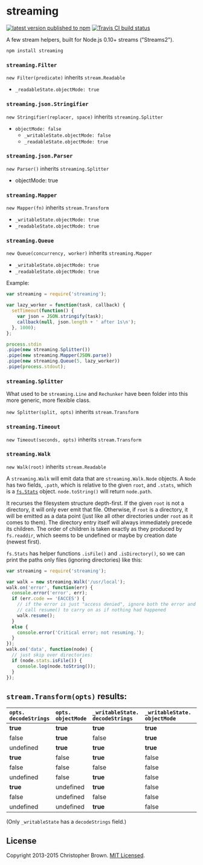 # streaming

[![latest version published to npm](https://badge.fury.io/js/streaming.svg)](https://www.npmjs.com/package/streaming)
[![Travis CI build status](https://travis-ci.org/chbrown/streaming.svg?branch=master)](https://travis-ci.org/chbrown/streaming)

A few stream helpers, built for Node.js 0.10+ streams ("Streams2").

    npm install streaming


### `streaming.Filter`

`new Filter(predicate)` inherits `stream.Readable`

* `_readableState.objectMode: true`


### `streaming.json.Stringifier`

`new Stringifier(replacer, space)` inherits `streaming.Splitter`

* `objectMode: false`
  * `_writableState.objectMode: false`
  * `_readableState.objectMode: true`


### `streaming.json.Parser`

`new Parser()` inherits `streaming.Splitter`

* objectMode: true


### `streaming.Mapper`

`new Mapper(fn)` inherits `stream.Transform`

* `_writableState.objectMode: true`
* `_readableState.objectMode: true`


### `streaming.Queue`

`new Queue(concurrency, worker)` inherits `streaming.Mapper`

* `_writableState.objectMode: true`
* `_readableState.objectMode: true`

Example:

```javascript
var streaming = require('streaming');

var lazy_worker = function(task, callback) {
  setTimeout(function() {
    var json = JSON.stringify(task);
    callback(null, json.length + ' after 1s\n');
  }, 1000);
};

process.stdin
.pipe(new streaming.Splitter())
.pipe(new streaming.Mapper(JSON.parse))
.pipe(new streaming.Queue(5, lazy_worker))
.pipe(process.stdout);
```


### `streaming.Splitter`

What used to be `streaming.Line` and `Rechunker` have been folder into this more generic, more flexible class.

`new Splitter(split, opts)` inherits `stream.Transform`


### `streaming.Timeout`

`new Timeout(seconds, opts)` inherits `stream.Transform`

### `streaming.Walk`

`new Walk(root)` inherits `stream.Readable`

A `streaming.Walk` will emit data that are `streaming.Walk.Node` objects. A `Node` has two fields, `.path`, which is relative to the given `root`, and `.stats`, which is a [`fs.Stats`](http://nodejs.org/api/fs.html#fs_class_fs_stats) object. `node.toString()` will return `node.path`.

It recurses the filesystem structure depth-first. If the given `root` is not a directory, it will only ever emit that file. Otherwise, if `root` is a directory, it will be emitted as a data point (just like all other directories under `root` as it comes to them). The directory entry itself will always immediately precede its children. The order of children is taken exactly as they produced by `fs.readdir`, which seems to be undefined or maybe by creation date (newest first).

`fs.Stats` has helper functions `.isFile()` and `.isDirectory()`, so we can print the paths only files (ignoring directories) like this:

```javascript
var streaming = require('streaming');

var walk = new streaming.Walk('/usr/local');
walk.on('error', function(err) {
  console.error('error', err);
  if (err.code == 'EACCES') {
    // if the error is just "access denied", ignore both the error and the file.
    // call resume() to carry on as if nothing had happened
    walk.resume();
  }
  else {
    console.error('Critical error; not resuming.');
  }
});
walk.on('data', function(node) {
  // just skip over directories:
  if (node.stats.isFile()) {
    console.log(node.toString());
  }
});
```


## `stream.Transform(opts)` results:

<!-- the space after each period is to allow line breaks -->
| `opts.` `decodeStrings` | `opts.` `objectMode` | `_writableState.` `decodeStrings` | `_writableState.` `objectMode` | `_readableState.` `objectMode` |
|:----|:----|:----|:----|:----|
| **true** | **true** | **true** | **true** | **true** |
| false | **true** | false | **true** | **true** |
| undefined | **true** | **true** | **true** | **true** |
| **true** | false | **true** | false | false |
| false | false | false | false | false |
| undefined | false | **true** | false | false |
| **true** | undefined | **true** | false | false |
| false | undefined | false | false | false |
| undefined | undefined | **true** | false | false |

(Only `_writableState` has a `decodeStrings` field.)

<!--
var booleans = [true, false, undefined];
function log_row(values) { console.log('| ' + values.join(' | ') + ' |'); };
(function() {
  log_row(['decodeStrings', 'objectMode',
    '_writableState.decodeStrings', '_writableState.objectMode', '_readableState.objectMode']);
  booleans.forEach(function(objectMode) {
    booleans.forEach(function(decodeStrings) {
      var t = new stream.Transform({objectMode: objectMode, decodeStrings: decodeStrings});
      log_row([decodeStrings, objectMode,
        t._writableState.decodeStrings, t._writableState.objectMode, t._readableState.objectMode]);
    });
  })
})();
-->


## License

Copyright 2013-2015 Christopher Brown.
[MIT Licensed](https://chbrown.github.io/licenses/MIT/#2013-2015).
